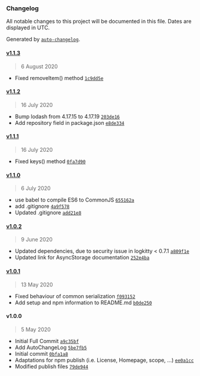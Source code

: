### Changelog

All notable changes to this project will be documented in this file. Dates are displayed in UTC.

Generated by [`auto-changelog`](https://github.com/CookPete/auto-changelog).

#### [v1.1.3](https://github.com/aveq-research/localforage-asyncstorage-driver/compare/v1.1.2...v1.1.3)

> 6 August 2020

- Fixed removeItem() method [`1c9dd5e`](https://github.com/aveq-research/localforage-asyncstorage-driver/commit/1c9dd5e7ffb44714c1cc775aff59c2bc66e3e0cc)

#### [v1.1.2](https://github.com/aveq-research/localforage-asyncstorage-driver/compare/v1.1.1...v1.1.2)

> 16 July 2020

- Bump lodash from 4.17.15 to 4.17.19 [`203de16`](https://github.com/aveq-research/localforage-asyncstorage-driver/commit/203de16da9a027d2c36532d6a425646cbd13358c)
- Add repository field in package.json [`e8de334`](https://github.com/aveq-research/localforage-asyncstorage-driver/commit/e8de334c9de34d95dcbc4bc384a334b73701e3f3)

#### [v1.1.1](https://github.com/aveq-research/localforage-asyncstorage-driver/compare/v1.1.0...v1.1.1)

> 16 July 2020

- Fixed keys() method [`0fa7d90`](https://github.com/aveq-research/localforage-asyncstorage-driver/commit/0fa7d9021f7dcf2228b9e931bd55f0b1d3020e88)

#### [v1.1.0](https://github.com/aveq-research/localforage-asyncstorage-driver/compare/v1.0.2...v1.1.0)

> 6 July 2020

- use babel to compile ES6 to CommonJS [`655162a`](https://github.com/aveq-research/localforage-asyncstorage-driver/commit/655162a4ae716b77359e5e400a40e6cdd92ed470)
- add .gitignore [`4a9f578`](https://github.com/aveq-research/localforage-asyncstorage-driver/commit/4a9f578f8be7a2cfbba9a1f157fce045077df7ca)
- Updated .gitignore [`add21e8`](https://github.com/aveq-research/localforage-asyncstorage-driver/commit/add21e8e1b82ecf055e4a11444028e9e0a115c34)

#### [v1.0.2](https://github.com/aveq-research/localforage-asyncstorage-driver/compare/v1.0.1...v1.0.2)

> 9 June 2020

- Updated dependencies, due to security issue in logkitty &lt; 0.7.1 [`a809f1e`](https://github.com/aveq-research/localforage-asyncstorage-driver/commit/a809f1e12b91257cfb3c7d3e3cbce0dedd442dd0)
- Updated link for AsyncStorage documentation [`252e4ba`](https://github.com/aveq-research/localforage-asyncstorage-driver/commit/252e4ba461f8a40a07146c248b797bbb1d88c930)

#### [v1.0.1](https://github.com/aveq-research/localforage-asyncstorage-driver/compare/v1.0.0...v1.0.1)

> 13 May 2020

- Fixed behaviour of common serialization [`f093152`](https://github.com/aveq-research/localforage-asyncstorage-driver/commit/f093152ea801eef9650b73c1fc2ec931663fb054)
- Add setup and npm information to README.md [`b0de250`](https://github.com/aveq-research/localforage-asyncstorage-driver/commit/b0de250d2314c5abeb351fca0227b57dc0eba196)

#### v1.0.0

> 5 May 2020

- Initial Full Commit [`a9c35bf`](https://github.com/aveq-research/localforage-asyncstorage-driver/commit/a9c35bfdfb4990aa0b42e12dd33358fadcdcb53b)
- Add AutoChangeLog [`5be7fb5`](https://github.com/aveq-research/localforage-asyncstorage-driver/commit/5be7fb56acdbe8637f88650ccff61febb404f598)
- Initial commit [`0bfa1a8`](https://github.com/aveq-research/localforage-asyncstorage-driver/commit/0bfa1a85e17e5ee060449d624640fd85274e2700)
- Adaptations for npm publish (i.e. License, Homepage, scope, ...) [`ee0a1cc`](https://github.com/aveq-research/localforage-asyncstorage-driver/commit/ee0a1cc2f01e6fd9100c7d08e618f37a8db67755)
- Modified publish files [`79de944`](https://github.com/aveq-research/localforage-asyncstorage-driver/commit/79de9441d4a1fa8bf820d4831170886e16fa546e)
